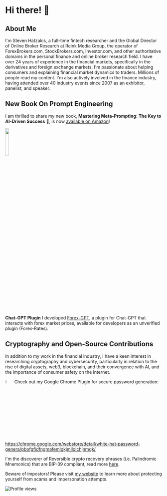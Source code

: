 # Hi there! 👋

## About Me
I'm Steven Hatzakis, a full-time fintech researcher and the Global Director of Online Broker Research at Reink Media Group, the operator of ForexBrokers.com, StockBrokers.com, Investor.com, and other authoritative domains in the personal finance and online broker research field. I have over 24 years of experience in the financial markets, specifically in the derivatives and foreign exchange markets, I'm passionate about helping consumers and explaining financial market dynamics to traders. Millions of people read my content. I'm also actively involved in the finance industry, having attended over 40 industry events since 2007 as an exhibitor, panelist, and speaker.

## New Book On Prompt Engineering
I am thrilled to share my new book, **Mastering Meta-Prompting: The Key to AI-Driven Success** 🚀, is now [available on Amazon](https://www.amazon.com/dp/B0C6PRFNL5)!

<img src="https://github.com/hatgit/hatgit/assets/5213035/ce15c67c-7a98-475b-b8b6-d230190b4388" width="15%" height="auto">

**Chat-GPT Plugin** I developed [Forex-GPT](https://forex-gpt.ai/), a plugin for Chat-GPT that interacts with forex market prices, available for developers as an unverified plugin (Forex-Rates).

## Cryptography and Open-Source Contributions
In addition to my work in the financial industry, I have a keen interest in researching cryptography and cybersecurity, particularly in relation to the rise of digital assets, web3, blockchain, and their convergence with AI, and the importance of consumer safety on the internet.


<img src="https://github.com/hatgit/hatgit/assets/5213035/95963042-8093-41a5-9717-d42bab097508" width="5%" height="auto"> Check out my Google Chrome Plugin for secure password generation: https://chrome.google.com/webstore/detail/white-hat-password-genera/pbofgfidfngmafemlgkjmllolchjnmgk/

I'm the discoverer of Reversible crypto recovery phrases (i.e. Palindromic Mnemonics) that are BIP-39 compliant, read more [here](https://github.com/hatgit/BIP39-Mnemonic-Tools).


Beware of impostors! Please visit [my website](https://www.stevenhatzakis.com/scams-impersonation) to learn more about protecting yourself from scams and impersonation attempts.

![Profile views](https://komarev.com/ghpvc/?username=hatgit)
